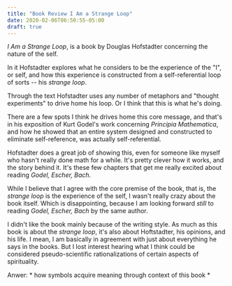 ```yaml
---
title: "Book Review I Am a Strange Loop"
date: 2020-02-06T06:50:55-05:00
draft: true
---
```


*I Am a Strange Loop*, is a book by Douglas Hofstadter concerning the
nature of the self.




In it Hofstadter explores what he considers to be the experience of
the "I", or self, and how this experience is constructed from a
self-referential loop of sorts -- his *strange loop*.


Through the text Hofstadter uses any number of metaphors and "thought
experiments" to drive home his loop.  Or I think that this is what
he's doing.

There are a few spots I think he drives home this core message, and
that's in his exposition of Kurt Godel's work concerning *Principia
Mathematica*, and how he showed that an entire system designed and
constructed to eliminate self-reference, was actually
self-referential.

Hofstadter does a great job of showing this, even for someone like
myself who hasn't really done math for a while.  It's pretty clever
how it works,  and the story behind it.  It's these few chapters that
get me really excited about reading *Godel, Escher, Bach*.

While I believe that I agree with the core premise of the book, that
is, the *strange loop* is the experience of the self, I wasn't
really crazy about the book itself.  Which is disappointing, because I
am looking forward *still* to reading *Godel, Escher, Bach* by the
same author.

I didn't like the book mainly because of the writing style.  As much
as this book is about the *strange loop*, it's also about Hoftstadter,
his opinions, and his life.  I mean, I am basically in agreement with
just about everything he says in the books.  But I lost interest
hearing what I think could be considered pseudo-scientific
rationalizations of certain aspects of spirituality.



Anwer: * how symbols acquire meaning through context
of this book *

